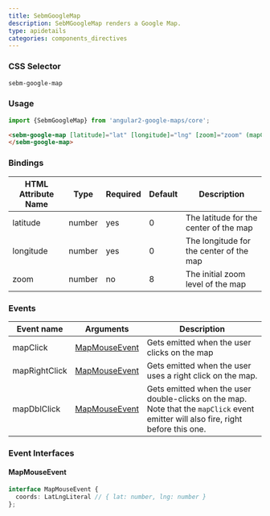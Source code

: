 ```yaml
---
title: SebmGoogleMap
description: SebMGoogleMap renders a Google Map.
type: apidetails
categories: components_directives
---
```


### CSS Selector

```css
sebm-google-map
```

### Usage

```typescript
import {SebmGoogleMap} from 'angular2-google-maps/core';
```

```html
<sebm-google-map [latitude]="lat" [longitude]="lng" [zoom]="zoom" (mapClick)="mapClicked($event)">
</sebm-google-map>
```

### Bindings

| HTML Attribute Name | Type   | Required | Default | Description                             |
|---------------------|--------|----------|---------|-----------------------------------------|
| latitude            | number | yes      | 0       | The latitude for the center of the map  |
| longitude           | number | yes      | 0       | The longitude for the center of the map |
| zoom                | number | no       | 8       | The initial zoom level of the map       |

### Events

| Event name    | Arguments                       | Description                                                                                                                         |
|---------------|---------------------------------|-------------------------------------------------------------------------------------------------------------------------------------|
| mapClick      | [MapMouseEvent](#MapMouseEvent) | Gets emitted when the user clicks on the map                                                                                        |
| mapRightClick | [MapMouseEvent](#MapMouseEvent) | Gets emitted when the user uses a right click on the map.                                                                           |
| mapDblClick   | [MapMouseEvent](#MapMouseEvent) | Gets emitted when the user double-clicks on the map.  Note that the `mapClick` event emitter will also fire, right before this one. |

### Event Interfaces

#### MapMouseEvent <a name="mapClickEvent"></a>
```typescript
interface MapMouseEvent {
  coords: LatLngLiteral // { lat: number, lng: number }
}; 
```
